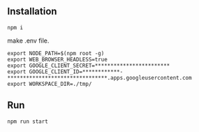## Installation
```
npm i
```

make .env file.
```
export NODE_PATH=$(npm root -g)
export WEB_BROWSER_HEADLESS=true
export GOOGLE_CLIENT_SECRET=************************
export GOOGLE_CLIENT_ID=************-********************************.apps.googleusercontent.com
export WORKSPACE_DIR=./tmp/
```

## Run
```
npm run start
```

